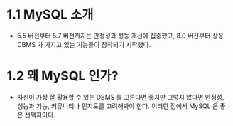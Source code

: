 # 1.1 MySQL 소개
- 5.5 버전부터 5.7 버전까지는 안정성과 성능 개선에 집중했고, 8.0 버전부터 상용 DBMS 가 가지고 있는 기능들이 장착되기 시작했다. 

# 1.2 왜 MySQL 인가?
- 자신이 가장 잘 활용할 수 있는 DBMS 를 고른다면 좋지만 그렇지 않다면 안정성, 성능과 기능, 커뮤니티나 인지도를 고려해봐야 한다. 이러한 점에서 MySQL 은 좋은 선택지이다.
